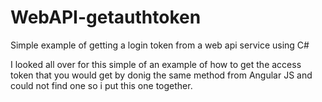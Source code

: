 # WebAPI-getauthtoken
Simple example of getting a login token from a web api service using C#

I looked all over for this simple of an example of how to get the access token that you would get by donig the same method from Angular JS and could not find one so i put this one together.
